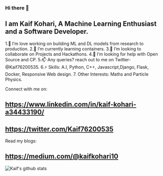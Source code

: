### Hi there 👋 
## I am Kaif Kohari, A Machine Learning Enthusiast and a Software Developer.

1.🔭 I’m love working on building ML and DL models from research to production.
2.🌱 I’m currently learning containers.
3.👯 I’m looking to collaborate on Projects and Hackathons.
4.🤔 I’m looking for help with Open Source and CP.
5.📫 Any queries? reach out to me on Twitter- @Kaif76200535.
6.⚡ Skills: A.I, Python, C++, Javascript,Django, Flask, Docker, Responsive Web design.
7. Other Interests: Maths and Particle Physics.

Connect with me on:
## https://www.linkedin.com/in/kaif-kohari-a34433190/
## https://twitter.com/Kaif76200535

Read my  blogs:
## https://medium.com/@kaifkohari10



![Kaif's github stats](https://github-readme-stats.vercel.app/api?username=Kaif10)

